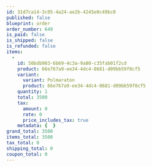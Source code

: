 ```yaml
---
id: 31d7ca14-3c05-4a24-ae2b-4245e0c49bc0
published: false
blueprint: order
order_number: 649
is_paid: false
is_shipped: false
is_refunded: false
items:
  -
    id: 50bdb903-6b69-4c3a-9a80-c35fab01f2cd
    product: 66e767a9-ee34-4dc4-8681-d09bb59f0cf5
    variant:
      variant: Polmaraton
      product: 66e767a9-ee34-4dc4-8681-d09bb59f0cf5
    quantity: 1
    total: 3500
    tax:
      amount: 0
      rate: 0
      price_includes_tax: true
    metadata: {  }
grand_total: 3500
items_total: 3500
tax_total: 0
shipping_total: 0
coupon_total: 0
---
```

